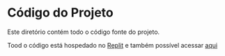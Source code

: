 # Código do Projeto

Este diretório contém todo o código fonte do projeto. 

Tood o código está hospedado no [Replit](https://replit.com/@vinicius123mira/Sprint-4) e também possível acessar [aqui](https://sprint-4.vinicius123mira.repl.co)

